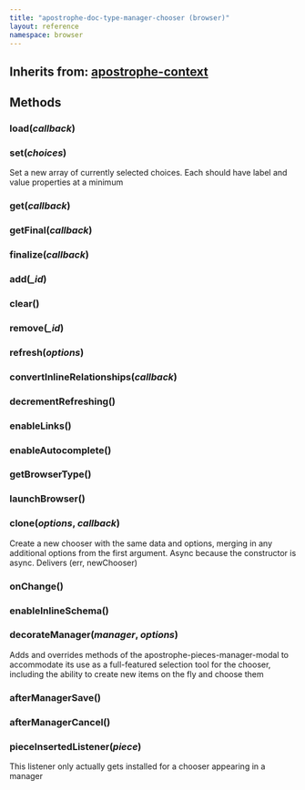 ```yaml
---
title: "apostrophe-doc-type-manager-chooser (browser)"
layout: reference
namespace: browser
---
```

## Inherits from: [apostrophe-context](../apostrophe-utils/browser-apostrophe-context.html)

## Methods
### load(*callback*)

### set(*choices*)
Set a new array of currently selected choices. Each should have
label and value properties at a minimum
### get(*callback*)

### getFinal(*callback*)

### finalize(*callback*)

### add(*_id*)

### clear()

### remove(*_id*)

### refresh(*options*)

### convertInlineRelationships(*callback*)

### decrementRefreshing()

### enableLinks()

### enableAutocomplete()

### getBrowserType()

### launchBrowser()

### clone(*options*, *callback*)
Create a new chooser with the same data and options, merging in any
additional options from the first argument. Async because
the constructor is async. Delivers (err, newChooser)
### onChange()

### enableInlineSchema()

### decorateManager(*manager*, *options*)
Adds and overrides methods of the apostrophe-pieces-manager-modal to
accommodate its use as a full-featured selection tool for the chooser,
including the ability to create new items on the fly and choose them
### afterManagerSave()

### afterManagerCancel()

### pieceInsertedListener(*piece*)
This listener only actually gets installed for a chooser appearing in a manager
